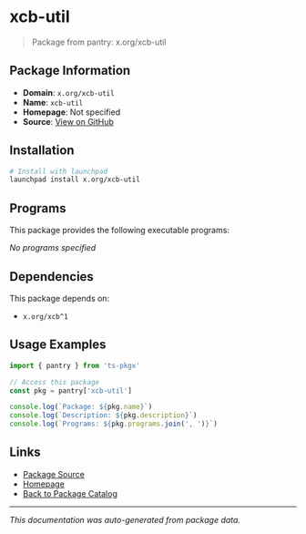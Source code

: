 # xcb-util

> Package from pantry: x.org/xcb-util

## Package Information

- **Domain**: `x.org/xcb-util`
- **Name**: `xcb-util`
- **Homepage**: Not specified
- **Source**: [View on GitHub](https://github.com/pkgxdev/pantry/tree/main/projects/x.org/xcb-util/package.yml)

## Installation

```bash
# Install with launchpad
launchpad install x.org/xcb-util
```

## Programs

This package provides the following executable programs:

*No programs specified*

## Dependencies

This package depends on:

- `x.org/xcb^1`

## Usage Examples

```typescript
import { pantry } from 'ts-pkgx'

// Access this package
const pkg = pantry['xcb-util']

console.log(`Package: ${pkg.name}`)
console.log(`Description: ${pkg.description}`)
console.log(`Programs: ${pkg.programs.join(', ')}`)
```

## Links

- [Package Source](https://github.com/pkgxdev/pantry/tree/main/projects/x.org/xcb-util/package.yml)
- [Homepage](#)
- [Back to Package Catalog](../../../package-catalog.md)

---

*This documentation was auto-generated from package data.*
